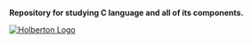 **Repository for studying C language and all of its components.**

[![Holberton Logo](https://camo.githubusercontent.com/1d843f82247b60996b235f8a7f7cd2057824c71d35375103ad00679837c848db/68747470733a2f2f7777772e686f6c626572746f6e7363686f6f6c2e636f6d2f686f6c626572746f6e2d6c6f676f2e706e67)](https://camo.githubusercontent.com/1d843f82247b60996b235f8a7f7cd2057824c71d35375103ad00679837c848db/68747470733a2f2f7777772e686f6c626572746f6e7363686f6f6c2e636f6d2f686f6c626572746f6e2d6c6f676f2e706e67)
